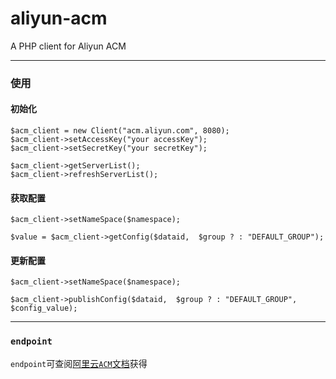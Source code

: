 # aliyun-acm
A PHP client for Aliyun ACM


---
### 使用

#### 初始化

```		
$acm_client = new Client("acm.aliyun.com", 8080);
$acm_client->setAccessKey("your accessKey");
$acm_client->setSecretKey("your secretKey");
	
$acm_client->getServerList();
$acm_client->refreshServerList();
```

#### 获取配置

```
$acm_client->setNameSpace($namespace);

$value = $acm_client->getConfig($dataid,  $group ? : "DEFAULT_GROUP");
```

#### 更新配置

```
$acm_client->setNameSpace($namespace);
		
$acm_client->publishConfig($dataid,  $group ? : "DEFAULT_GROUP",  $config_value);
```

---
### `endpoint`

`endpoint`可查阅[阿里云`ACM`文档](https://help.aliyun.com/document_detail/64129.html?spm=a2c4g.11186623.2.8.734e2f427vpzZX)获得





